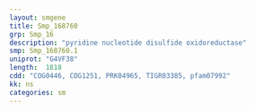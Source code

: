 ```yaml
---
layout: smgene
title: Smp_168760
grp: Smp_16
description: "pyridine nucleotide disulfide oxidoreductase"
smp: Smp_168760.1
uniprot: "G4VF38"
length:  1818
cdd: "COG0446, COG1251, PRK04965, TIGR03385, pfam07992"
kk: ns
categories: sm
---
```

